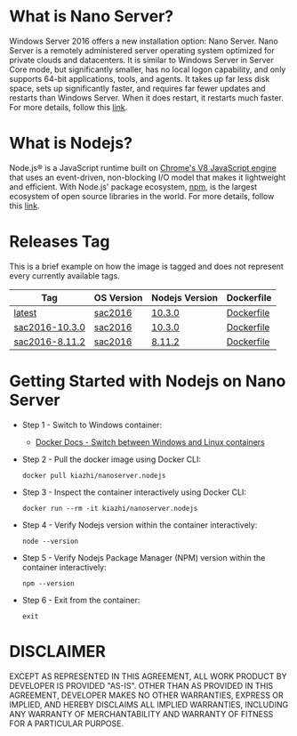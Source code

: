 # What is Nano Server?

Windows Server 2016 offers a new installation option: Nano Server. Nano Server is a remotely administered server operating system optimized for private clouds and datacenters. It is similar to Windows Server in Server Core mode, but significantly smaller, has no local logon capability, and only supports 64-bit applications, tools, and agents. It takes up far less disk space, sets up significantly faster, and requires far fewer updates and restarts than Windows Server. When it does restart, it restarts much faster. For more details, follow this [link](https://docs.microsoft.com/en-us/windows-server/get-started/getting-started-with-nano-server).

# What is Nodejs?

Node.js® is a JavaScript runtime built on [Chrome's V8 JavaScript engine](https://developers.google.com/v8/) that uses an event-driven, non-blocking I/O model that makes it lightweight and efficient. With Node.js' package ecosystem, [npm](https://www.npmjs.com/), is the largest ecosystem of open source libraries in the world. For more details, follow this [link](https://nodejs.org/en/about/).

# Releases Tag

This is a brief example on how the image is tagged and does not represent every currently available tags.

| Tag | OS Version | Nodejs Version | Dockerfile |
| -- | -- | -- | -- |
| [latest](https://hub.docker.com/r/kiazhi/nanoserver.nodejs/tags/) | [sac2016](https://hub.docker.com/r/microsoft/nanoserver/) | [10.3.0](https://nodejs.org/dist/v10.3.0/) | [Dockerfile](https://github.com/kiazhi/Windows-Containers/tree/master/dockerfiles/nanoserver/nodejs/10.x/Dockerfile) |
| [sac2016-10.3.0](https://hub.docker.com/r/kiazhi/nanoserver.nodejs/tags/) | [sac2016](https://hub.docker.com/r/microsoft/nanoserver/) | [10.3.0](https://nodejs.org/dist/v10.3.0/) | [Dockerfile](https://github.com/kiazhi/Windows-Containers/tree/master/dockerfiles/nanoserver/nodejs/10.x/Dockerfile) |
| [sac2016-8.11.2](https://hub.docker.com/r/kiazhi/nanoserver.nodejs/tags/) | [sac2016](https://hub.docker.com/r/microsoft/nanoserver/) | [8.11.2](https://nodejs.org/dist/v8.11.2/) | [Dockerfile](https://github.com/kiazhi/Windows-Containers/tree/master/dockerfiles/nanoserver/nodejs/8.x/Dockerfile) |

# Getting Started with Nodejs on Nano Server

- Step 1 - Switch to Windows container:
    - [Docker Docs - Switch between Windows and Linux containers](https://docs.docker.com/docker-for-windows/#switch-between-windows-and-linux-containers)


- Step 2 - Pull the docker image using Docker CLI:

    ```shell
    docker pull kiazhi/nanoserver.nodejs
    ```


- Step 3 - Inspect the container interactively using Docker CLI:

    ```shell
    docker run --rm -it kiazhi/nanoserver.nodejs
    ```


- Step 4 - Verify Nodejs version within the container interactively:

    ```shell
    node --version
    ```


- Step 5 - Verify Nodejs Package Manager (NPM) version within the container interactively:

    ```shell
    npm --version
    ```


- Step 6 - Exit from the container:

    ```shell
    exit
    ```


# DISCLAIMER

EXCEPT AS REPRESENTED IN THIS AGREEMENT, ALL WORK PRODUCT BY DEVELOPER IS PROVIDED "AS-IS". OTHER THAN AS PROVIDED IN THIS AGREEMENT, DEVELOPER MAKES NO OTHER WARRANTIES, EXPRESS OR IMPLIED, AND HEREBY DISCLAIMS ALL IMPLIED WARRANTIES, INCLUDING ANY WARRANTY OF MERCHANTABILITY AND WARRANTY OF FITNESS FOR A PARTICULAR PURPOSE.
